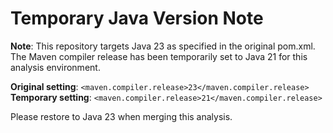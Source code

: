 # Temporary Java Version Note

**Note**: This repository targets Java 23 as specified in the original pom.xml. The Maven compiler release has been temporarily set to Java 21 for this analysis environment. 

**Original setting**: `<maven.compiler.release>23</maven.compiler.release>`  
**Temporary setting**: `<maven.compiler.release>21</maven.compiler.release>`

Please restore to Java 23 when merging this analysis.